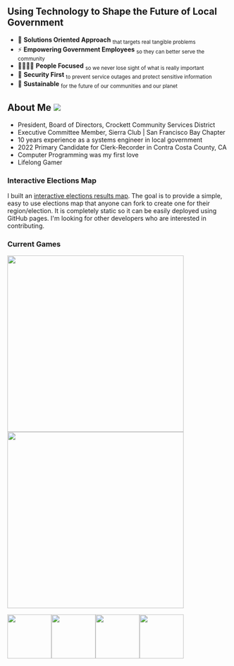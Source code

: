 ## Using Technology to Shape the Future of Local Government
- 🎯 **Solutions Oriented Approach** <sub>that targets real tangible problems</sub>
- ⚡ **Empowering Government Employees** <sub>so they can better serve the community</sub>
- 👨‍👨‍👧‍👦 **People Focused** <sub> so we never lose sight of what is really important</sub>
- 🔐 **Security First** <sub> to prevent service outages and protect sensitive information</sub>
- 🌱 **Sustainable** <sub> for the future of our communities and our planet</sub>

## About Me [![](https://img.shields.io/badge/-Nick%20Spinner-blue?style=plastic&logo=Linkedin&logoColor=white&link=https://www.linkedin.com/in/spinnernicholas/)](https://www.linkedin.com/in/spinnernicholas/)
- President, Board of Directors, Crockett Community Services District
- Executive Committee Member, Sierra Club | San Francisco Bay Chapter
- 10 years experience as a systems engineer in local government
- 2022 Primary Candidate for Clerk-Recorder in Contra Costa County, CA
- Computer Programming was my first love
- Lifelong Gamer

### Interactive Elections Map
I built an [interactive elections results map](https://maps.cocoacounty.org/coco-general-2022/safe/index.html). The goal is to provide a simple, easy to use elections map that anyone can fork to create one for their region/election. It is completely static so it can be easily deployed using GitHub pages. I'm looking for other developers who are interested in contributing.

### Current Games
<img src="https://user-images.githubusercontent.com/2651095/188753138-bea16eae-9b33-4b77-9cb0-b0d6ba846edc.jpg" width="400px"/>
<img src="https://user-images.githubusercontent.com/2651095/188753355-38769569-5ead-41d0-aaf6-d3c71a2412f1.jpg" width="400px"/>

<img src="https://user-images.githubusercontent.com/2651095/172264543-eee1770c-c81d-4ab6-a5bf-6a760fdffa9b.png" width="100px"/><img src="https://user-images.githubusercontent.com/2651095/172265770-9435494e-a41c-48ec-a576-918b503a3aa2.jpg" width="100px"/><img src="https://user-images.githubusercontent.com/2651095/172265874-e9d9c7d4-9eca-42f9-a156-37763e4c3896.png" width="100px"/><img src="https://user-images.githubusercontent.com/2651095/172265514-8ff5ed92-b12e-40ff-9d79-51afbb9fdfb0.jpeg" width="100px"/>
